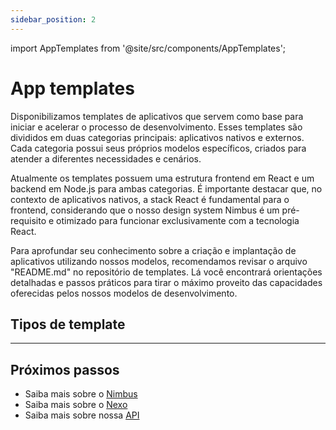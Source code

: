 ```yaml
---
sidebar_position: 2
---
```


import AppTemplates from '@site/src/components/AppTemplates';

# App templates

Disponibilizamos templates de aplicativos que servem como base para iniciar e acelerar o processo de desenvolvimento. Esses templates são divididos em duas categorias principais: aplicativos nativos e externos. Cada categoria possui seus próprios modelos específicos, criados para atender a diferentes necessidades e cenários.

Atualmente os templates possuem uma estrutura frontend em React e um backend em Node.js para ambas categorias. É importante destacar que, no contexto de aplicativos nativos, a stack React é fundamental para o frontend, considerando que o nosso design system Nimbus é um pré-requisito e otimizado para funcionar exclusivamente com a tecnologia React.

Para aprofundar seu conhecimento sobre a criação e implantação de aplicativos utilizando nossos modelos, recomendamos revisar o arquivo "README.md" no repositório de templates. Lá você encontrará orientações detalhadas e passos práticos para tirar o máximo proveito das capacidades oferecidas pelos nossos modelos de desenvolvimento.

## Tipos de template

<AppTemplates />

---

## Próximos passos

- Saiba mais sobre o [Nimbus](./nimbus)
- Saiba mais sobre o [Nexo](./nexo)
- Saiba mais sobre nossa [API](./nuvemshop-api)
